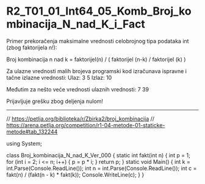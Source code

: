 # R2_T01_01_Int64_05_Komb_Broj_kombinacija_N_nad_K_i_Fact

Primer prekoračenja maksimalne vrednosti celobrojnog tipa podataka int (zbog faktorijela n!):

Broj kombinacija n nad k = faktorijel(n) / ( faktorijel (n-k) / faktorijel (k) )

Za ulazne vrednosti malih brojeva programski kod izračunava ispravne i tačne izlazne vrednosti:
Ulaz:
3
5
Izlaz:
10

Međutim za nešto veće vrednosti ulaznih vrednosti:
7
39

Prijavljuje grešku zbog deljenja nulom!



---------------------------------------------------------------------
// https://petlja.org/biblioteka/r/Zbirka2/broj_kombinacija
// https://arena.petlja.org/competition/r1-04-metode-01-staticke-metode#tab_132244

using System;

class Broj_kombinacija_N_nad_K_Ver_000
{
    static int fakt(int n)
    {
        int p = 1;
        for (int i = 2; i <= n; i++)
        {
            p = p * i;
        }
        return p;
    }
    static void Main()
    {
        int k = int.Parse(Console.ReadLine());
        int n = int.Parse(Console.ReadLine());
        int c = fakt(n) / (fakt(n - k) * fakt(k));
        Console.WriteLine(c);
    }
}
